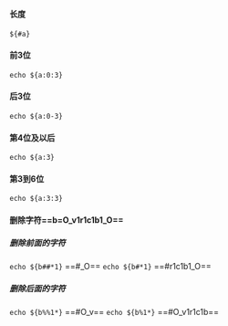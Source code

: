 ###
#### 长度
`${#a}`
#### 前3位
`echo ${a:0:3}`
#### 后3位
`echo ${a:0-3}`
#### 第4位及以后
`echo ${a:3}`
#### 第3到6位
`echo ${a:3:3}`
#### 删除字符==b=O_v1r1c1b1_O==
##### 删除前面的字符
`echo ${b##*1}` ==#_O==
`echo ${b#*1}`  ==#r1c1b1_O==
##### 删除后面的字符
`echo ${b%%1*}` ==#O_v==
`echo ${b%1*}`  ==#O_v1r1c1b==